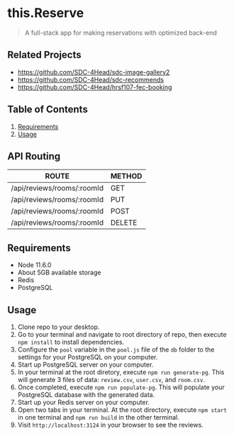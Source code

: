 # this.Reserve

> A full-stack app for making reservations with optimized back-end 

## Related Projects

  - https://github.com/SDC-4Head/sdc-image-gallery2
  - https://github.com/SDC-4Head/sdc-recommends
  - https://github.com/SDC-4Head/hrsf107-fec-booking

## Table of Contents

1. [Requirements](#requirements)
1. [Usage](#Usage)

## API Routing

|            ROUTE           |   METHOD    |
|----------------------------|-------------|
| /api/reviews/rooms/:roomId |     GET     |
| /api/reviews/rooms/:roomId |     PUT     |
| /api/reviews/rooms/:roomId |     POST    |
| /api/reviews/rooms/:roomId |    DELETE   |

## Requirements

- Node 11.6.0
- About 5GB available storage
- Redis
- PostgreSQL

## Usage

1. Clone repo to your desktop.
1. Go to your terminal and navigate to root directory of repo, then execute ```npm install``` to install dependencies.
1. Configure the `pool` variable in the `pool.js` file of the `db` folder to the settings for your PostgreSQL on your computer.
1. Start up PostgreSQL server on your computer.
1. In your terminal at the root diretory, execute ```npm run generate-pg```. This will generate 3 files of data: `review.csv`, `user.csv`, and `room.csv`.
1. Once completed, execute ```npm run populate-pg```. This will populate your PostgreSQL database with the generated data.
1. Start up your Redis server on your computer.
1. Open two tabs in your terminal. At the root directory, execute ```npm start``` in one terminal and ```npm run build``` in the other terminal.
1. Visit `http://localhost:3124` in your browser to see the reviews.
